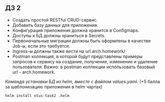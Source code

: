 ## ДЗ 2

- Создать простой RESTful CRUD-сервис.
- Добавить базу данных для приложения.
- Конфигурация приложения должна хранится в Configmaps.
- Доступы к БД должны храниться в Secrets.
- Первоначальные миграции должны быть оформлены в качестве Job-ы, если это требуется.
- Ingress-ы должны также вести на url arch.homework/
- Postman коллекция, в которой будут представлены примеры запросов к сервису на создание, получение, изменение и удаление пользователя. Важно: в postman коллекции использовать базовый url - arch.homework.

*Команда установки БД из helm, вместе с файлом values.yaml.* (+5 балла за шаблонизацию приложения в helm чартах)
```shell
helm install otus-task2 .helm
```

